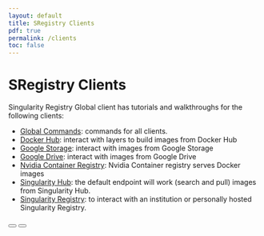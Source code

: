 ```yaml
---
layout: default
title: SRegistry Clients
pdf: true
permalink: /clients
toc: false
---
```


# SRegistry Clients
Singularity Registry Global client has tutorials and walkthroughs for the following clients:

 - [Global Commands](/sregistry-cli/commands): commands for all clients.
 - [Docker Hub](/sregistry-cli/client-docker): interact with layers to build images from Docker Hub
 - [Google Storage](/sregistry-cli/client-google-storage): interact with images from Google Storage
 - [Google Drive](/sregistry-cli/client-google-drive): interact with images from Google Drive
 - [Nvidia Container Registry](/sregistry-cli/client-ngc): Nvidia Container registry serves Docker images
 - [Singularity Hub](/sregistry-cli/client-hub): the default endpoint will work (search and pull) images from Singularity Hub.
 - [Singularity Registry](/sregistry-cli/client-registry): to interact with an institution or personally hosted Singularity Registry.

<div>
    <a href="/sregistry-cli/getting-started"><button class="previous-button btn btn-primary"><i class="fa fa-chevron-left"></i> </button></a>
    <a href="/sregistry-cli/commands"><button class="next-button btn btn-primary"><i class="fa fa-chevron-right"></i> </button></a>
</div><br>
